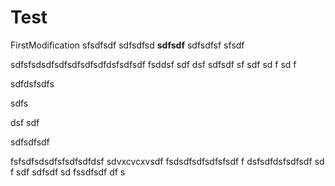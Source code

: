 # Test

FirstModification
sfsdfsdf
sdfsdfsd
**sdfsdf**
sdfsdfsf
sfsdf

sdfsfsdsdfsdfsdfsdfsdfdsfsdfsdf
fsddsf
sdf
dsf
sdfsdf
sf
sdf
sd
f
sd
f




sdfdsfsdfs

sdfs





dsf
sdf

sdfsdfsdf

fsfsdfsdsdfsfsdfsdfdsf
sdvxcvcxvsdf
fsdsdfsdfsdfsfsdf
f
dsfsdfdsfsdfsdf
sd
f
sdf
sdfsdf
sd
fssdfsdf
df
s

